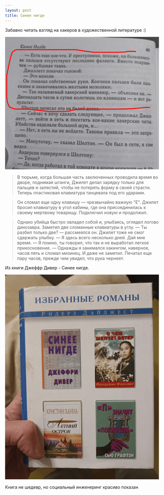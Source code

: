 ```yaml
---
layout: post
title: Синее нигде
---
```


Забавно читать взгляд на хакеров в художественной литературе :)

![](/./images/2024-03-18-blue-nowhere-1.png)

> В тюрьме, когда большая часть заключенных проводила время во дворе, поднимая штанги, Джилет делал зарядку только для пальцев и запястий, чтобы не потерять форму в своей страсти. Теперь пластиковая клавиатура танцевала под его ударами.

> Он сломал еще одну клавишу — чрезвычайно важную "Е". Джилет бросил клавиатуру в угол кабины, где она присоединилась к своему мертвому товарищу.
Подключил новую и продолжил.

> Однако убийца быстро овладел собой и, улыбаясь, оглядел логово динозавра. Заметил две сломанные клавиатуры в углу.
— Ты разбил только две? — рассмеялся он.
Джилет тоже не смог сдержать улыбку.
— Я здесь всего несколько дней. Дай мне время.
— Я помню, ты говорил, что так и не выработал легкое прикосновение.
— Однажды я занимался хакингом, наверное, часов пять и сломал мизинец. И даже не заметил. Печатал еще пару часов, прежде чем увидел, что рука чернеет.

Из книги Джеффр Дивер - Синее нигде.

![](/./images/2024-03-18-blue-nowhere-2.png)

Книга не шедевр, но социальный инженеринг красиво показан